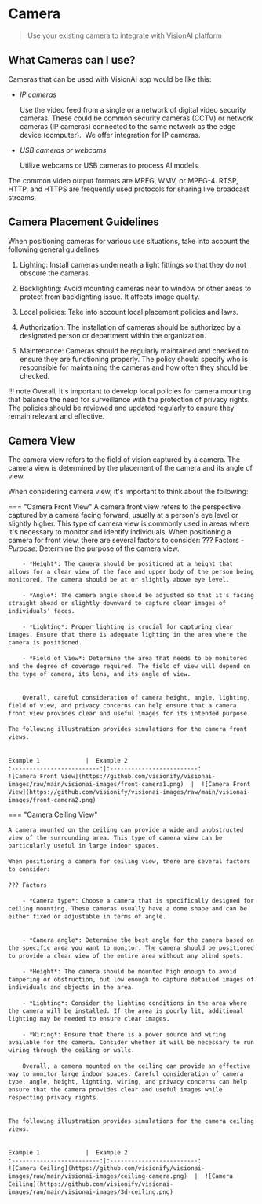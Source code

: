 # Camera 

> Use your existing camera to integrate with VisionAI platform 

## What Cameras can I use?
Cameras that can be used with VisionAI app would be like this:
 
 - *IP cameras*

    Use the video feed from a single or a network of digital video security cameras. These could be common security cameras (CCTV) or network cameras (IP cameras) connected to the same network as the edge device (computer).  We offer integration for IP cameras.
 

- *USB cameras or webcams*

    Utilize webcams or USB cameras to process AI models.
    
The common video output formats are MPEG, WMV, or MPEG-4. RTSP, HTTP, and HTTPS are frequently used protocols for sharing live broadcast streams.


## Camera Placement Guidelines

When positioning cameras for various use situations, take into account the following general guidelines: 


1. Lighting: Install cameras underneath a light fittings so that they do not obscure the cameras.

2. Backlighting: Avoid mounting cameras near to window or other areas to protect from backlighting issue. It affects image quality.

3. Local policies: Take into account local placement policies and laws.

4. Authorization: The installation of cameras should be authorized by a designated person or department within the organization. 

5. Maintenance: Cameras should be regularly maintained and checked to ensure they are functioning properly. The policy should specify who is responsible for maintaining the cameras and how often they should be checked.



!!! note
    Overall, it's important to develop local policies for camera mounting that balance the need for surveillance with the protection of privacy rights. The policies should be reviewed and updated regularly to ensure they remain relevant and effective.

## Camera View

The camera view refers to the field of vision captured by a camera. The camera view is determined by the placement of the camera and its angle of view.

When considering camera view, it's important to think about the following:

=== "Camera Front View"
    A camera front view refers to the perspective captured by a camera facing forward, usually at a person's eye level or slightly higher. This type of camera view is commonly used in areas where it's necessary to monitor and identify individuals.
    When positioning a camera for front view, there are several factors to consider:
    ??? Factors
        - *Purpose*: Determine the purpose of the camera view. 

        - *Height*: The camera should be positioned at a height that allows for a clear view of the face and upper body of the person being monitored. The camera should be at or slightly above eye level.

        - *Angle*: The camera angle should be adjusted so that it's facing straight ahead or slightly downward to capture clear images of individuals' faces.

        - *Lighting*: Proper lighting is crucial for capturing clear images. Ensure that there is adequate lighting in the area where the camera is positioned.

        - *Field of View*: Determine the area that needs to be monitored and the degree of coverage required. The field of view will depend on the type of camera, its lens, and its angle of view.


        Overall, careful consideration of camera height, angle, lighting, field of view, and privacy concerns can help ensure that a camera front view provides clear and useful images for its intended purpose.

    The following illustration provides simulations for the camera front views.
 

    Example 1             |  Example 2
    :-------------------------:|:-------------------------:
    ![Camera Front View](https://github.com/visionify/visionai-images/raw/main/visionai-images/front-camera1.png)  |  ![Camera Front View](https://github.com/visionify/visionai-images/raw/main/visionai-images/front-camera2.png)

=== "Camera Ceiling View"

    A camera mounted on the ceiling can provide a wide and unobstructed view of the surrounding area. This type of camera view can be particularly useful in large indoor spaces.

    When positioning a camera for ceiling view, there are several factors to consider:

    ??? Factors
        
        - *Camera type*: Choose a camera that is specifically designed for ceiling mounting. These cameras usually have a dome shape and can be either fixed or adjustable in terms of angle.


        - *Camera angle*: Determine the best angle for the camera based on the specific area you want to monitor. The camera should be positioned to provide a clear view of the entire area without any blind spots.

        - *Height*: The camera should be mounted high enough to avoid tampering or obstruction, but low enough to capture detailed images of individuals and objects in the area.

        - *Lighting*: Consider the lighting conditions in the area where the camera will be installed. If the area is poorly lit, additional lighting may be needed to ensure clear images.

        - *Wiring*: Ensure that there is a power source and wiring available for the camera. Consider whether it will be necessary to run wiring through the ceiling or walls.

        Overall, a camera mounted on the ceiling can provide an effective way to monitor large indoor spaces. Careful consideration of camera type, angle, height, lighting, wiring, and privacy concerns can help ensure that the camera provides clear and useful images while respecting privacy rights.


    The following illustration provides simulations for the camera ceiling views.

    
    Example 1             |  Example 2
    :-------------------------:|:-------------------------:
    ![Camera Ceiling](https://github.com/visionify/visionai-images/raw/main/visionai-images/ceiling-camera.png)  |  ![Camera Ceiling](https://github.com/visionify/visionai-images/raw/main/visionai-images/3d-ceiling.png)




